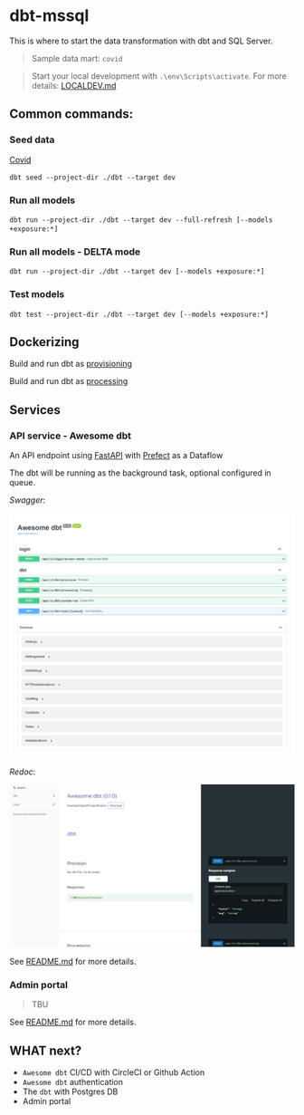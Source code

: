 # dbt-mssql
This is where to start the data transformation with dbt and SQL Server.
> Sample data mart: `covid`

> Start your local development with `.\env\Scripts\activate`. For more details: [LOCALDEV.md](LOCALDEV.md)

## Common commands:
### Seed data
[Covid](/dbt/data/covid/covid_raw.csv)
```
dbt seed --project-dir ./dbt --target dev
```

### Run all models
```
dbt run --project-dir ./dbt --target dev --full-refresh [--models +exposure:*]
```

### Run all models - DELTA mode
```
dbt run --project-dir ./dbt --target dev [--models +exposure:*]
```

### Test models
```
dbt test --project-dir ./dbt --target dev [--models +exposure:*]
```

## Dockerizing
Build and run dbt as [provisioning](/.docker/provision.md)

Build and run dbt as [processing](/.docker/processing.md)


## Services
### API service - Awesome dbt
An API endpoint using [FastAPI](https://fastapi.tiangolo.com) with [Prefect](https://docs.prefect.io/) as a Dataflow

The dbt will be running as the background task, optional configured in queue.

*Swagger*:

![Alt text](/services/api_service/.insomia/awesome-dbt-api-docs-2021-10-03.png?raw=true "api redoc")

*Redoc*:

![Alt text](/services/api_service/.insomia/awesome-dbt-api-redoc-2021-10-03.png?raw=true "api redoc")


See [README.md](/services/api_service/README.md) for more details.


### Admin portal
> TBU

See [README.md](/services/admin_portal/README.md) for more details.


## WHAT next?
- `Awesome dbt` CI/CD with CircleCI or Github Action
- `Awesome dbt` authentication
- The `dbt` with Postgres DB
- Admin portal
